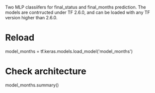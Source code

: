 Two MLP classiifers for final_status and final_months prediction.
The models are contrructed under TF 2.6.0, and can be loaded with any TF version higher than 2.6.0.
# Reload
model_months = tf.keras.models.load_model('model_months')
# Check architecture
model_months.summary()
